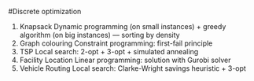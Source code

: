 #Discrete optimization
1. Knapsack
Dynamic programming (on small instances) + greedy algorithm (on big instances) –– sorting by density
2. Graph colouring
Constraint programming: first-fail principle
3. TSP
Local search: 2-opt + 3-opt + simulated annealing
4. Facility Location
Linear programming: solution with Gurobi solver
5. Vehicle Routing
Local search: Clarke-Wright savings heuristic + 3-opt
